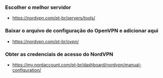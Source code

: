 ### Escolher o melhor servidor
- https://nordvpn.com/pt-br/servers/tools/

### Baixar o arquivo de configuração do OpenVPN e adicionar aqui
- https://nordvpn.com/pt-br/ovpn/

### Obter as credenciais de acesso do NordVPN
- https://my.nordaccount.com/pt-br/dashboard/nordvpn/manual-configuration/